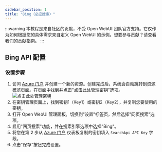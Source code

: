 ```yaml
---
sidebar_position: 1
title: "Bing（必应搜索）"
---
```


:::warning
本教程是来自社区的贡献，不受 Open WebUI 团队官方支持。它仅作为如何根据您的具体需求来自定义 Open WebUI 的示例。想要参与贡献？请查看我们的贡献指南。
:::

## Bing API 配置

### 设置步骤

1. 访问 [Azure 门户](https://portal.azure.com/#create/Microsoft.BingSearch) 并创建一个新的资源。创建完成后，系统会自动跳转到资源概览页面。在页面中找到并点击"点击此处管理密钥"选项。![点击此处管理密钥](https://github.com/user-attachments/assets/dd2a3c67-d6a7-4198-ba54-67a3c8acff6d)
2. 在密钥管理页面上，找到密钥1（Key1）或密钥2（Key2），并复制您要使用的密钥。
3. 打开 Open WebUI 管理面板，切换到"设置"标签页，然后选择"网页搜索"选项。
4. 启用"网页搜索"功能，并在搜索引擎选项中选择"Bing"。
5. 将您在第 2 步从 [Azure 门户](https://portal.azure.com/#create/Microsoft.BingSearch) 仪表板复制的密钥填入 `SearchApi API Key` 字段。
6. 点击"保存"按钮完成设置。
